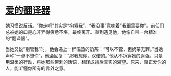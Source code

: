 # [ 爱的翻译器](https://hoo.be/dytt6)

她习惯说反话。“你走吧”其实是“抱紧我”，“我没事”意味着“我很需要你”。前任们总被她的口是心非弄得疲惫不堪，最终离开。直到遇见他，他像自带一台精准的“翻译器”。

当她又说“别管我”时，他会递上一杯温热的奶茶：“可以不管，但奶茶无罪。”当她声称“一点不想你”，他会回复：“那我想你，双倍的。”他从不拆穿她的逞强，只是用温柔的行动，将她那些带刺的话语，翻译成背后真实的渴望。原来，真正爱你的人，能听懂你所有的言外之意。

